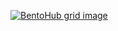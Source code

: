 [![BentoHub grid image](https://cloud.appwrite.io/v1/storage/buckets/667d390e003b1971a8be/files/675c54060028fe67e9d6/preview?project=667d35ca0017fb21fc6c)](https://bentohub.netlify.app/)
<!---
SwirX/SwirX is a ✨ special ✨ repository because its `README.md` (this file) appears on your GitHub profile.
You can click the Preview link to take a look at your changes.
--->
